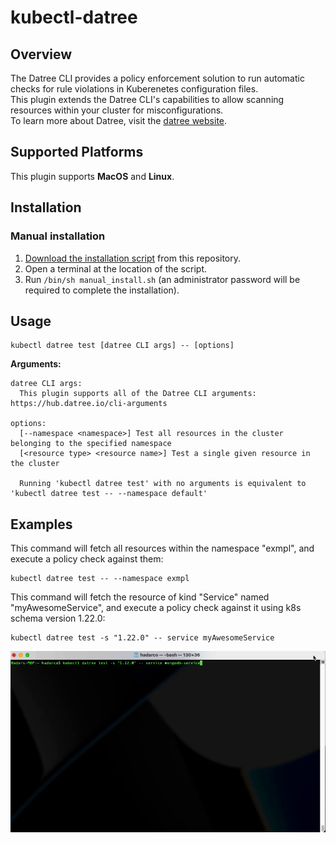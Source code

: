 # kubectl-datree

## Overview 
The Datree CLI provides a policy enforcement solution to run automatic checks for rule violations in Kuberenetes configuration files.  
This plugin extends the Datree CLI's capabilities to allow scanning resources within your cluster for misconfigurations.  
To learn more about Datree, visit the [datree website](https://www.datree.io/).
<!--👉 **Docs:** [https://hub.datree.io/kubectl-plugin](https://hub.datree.io/kubectl-plugin/#utm_source=github&utm_medium=organic_oss) !-->

## Supported Platforms
This plugin supports **MacOS** and **Linux**.

## Installation
### Manual installation
1. [Download the installation script](https://github.com/datreeio/kubectl-datree/releases/latest/download/manual_install.sh) from this repository.
2. Open a terminal at the location of the script. 
3. Run ```/bin/sh manual_install.sh``` (an administrator password will be required to complete the installation).

## Usage
```
kubectl datree test [datree CLI args] -- [options]
```
**Arguments:**
```
datree CLI args:
  This plugin supports all of the Datree CLI arguments: https://hub.datree.io/cli-arguments

options:
  [--namespace <namespace>] Test all resources in the cluster belonging to the specified namespace
  [<resource type> <resource name>] Test a single given resource in the cluster

  Running 'kubectl datree test' with no arguments is equivalent to 'kubectl datree test -- --namespace default'
```

## Examples
This command will fetch all resources within the namespace "exmpl", and execute a policy check against them:
```
kubectl datree test -- --namespace exmpl
```

This command will fetch the resource of kind "Service" named "myAwesomeService", and execute a policy check against it using k8s schema version 1.22.0:
```
kubectl datree test -s "1.22.0" -- service myAwesomeService
```
![](Resources/test_single_example.gif)
